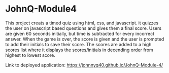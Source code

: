 # JohnQ-Module4
This project creats a timed quiz using html, css, and javascript. it quizzes the user on javascript based questions and gives them a final score. Users are given 60 seconds initially, but time is subtracted for every incorrect answer. When the game is over, the score is given and the user is prompted to add their initials to save their score. The scores are added to a high scores list where it displays the scores/initials in decending order from highest to lowest score.

Link to deployed application:  https://johnnyq40.github.io/JohnQ-Module-4/
